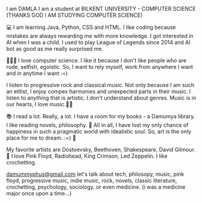 I am DAMLA I am a student at BILKENT UNIVERSITY - COMPUTER SCIENCE 
(THANKS GOD I AM STUDYING COMPUTER SCIENCE)

💻 I am learning Java, Python, CSS and HTML. I like coding because mistakes are always rewarding me with more knowledge. I got interested in AI when I was a child. I used to play League of Legends since 2014 and AI bot as good as me really surprised me. 

👩🏻‍💻 I love computer science. I like it because I don't like people who are rude, selfish, egoistic. So, I want to rely myself, work from anywhere I want and in anytime I want :=)

I listen to progressive rock and classical music. Not only because I am such an elitist, I enjoy compex harmonies and unexpected parts in their music. I listen to anything that is artistic. I don't understand about genres. Music is in our hearts, I love music.🎹🎶  

📚 I read a lot. Really, a lot. I have a room for my books - a Damumya library. I like reading novels, philosophy. 📖
All in all, I have lost my only chance of happiness in such a pragmatic world with idealistic soul. So, art is the only place for me to dream. :=) 🌌

My favorite artists are Dostoevsky, Beethoven, Shakespeare, David Gilmour. 💐 I love Pink Floyd, Radiohead, King Crimson, Led Zeppelin. 
I like crochetting. 

damummyphus@gmail.com
let's talk about tech, philosopy, music, pink floyd, progressive music, indie music, rock, novels, classic literature, crochetting, psychology, sociology.
or even medicine. (i was a medicine major once upon a time...)
